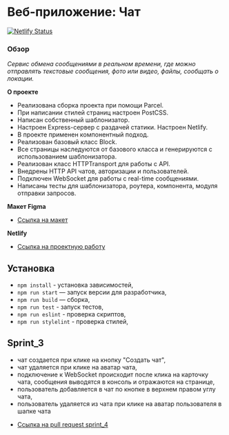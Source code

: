 # Веб-приложение: Чат

[![Netlify Status](https://api.netlify.com/api/v1/badges/069c7db3-cf78-4d21-ba46-e5cb740969b9/deploy-status)](https://app.netlify.com/sites/inspiring-babbage-e5a8ec/deploys)

### Обзор

_Сервис обмена сообщениями в реальном времени,_
_где можно отправлять текстовые сообщения,_
_фото или видео, файлы, сообщать о локации._

**О проекте**

- Реализована сборка проекта при помощи Parcel.
- При написании стилей страниц настроен PostCSS.
- Написан собственный шаблонизатор.
- Настроен Express-сервер с раздачей статики. Настроен Netlify.
- В проекте применен компонентный подход.
- Реализован базовый класс Block.
- Все страницы наследуются от базового класса и генерируются с использованием шаблонизатора.
- Реализован класс HTTPTransport для работы с API.
- Внедрены HTTP API чатов, авторизации и пользователей.
- Подключен WebSocket для работы с real-time сообщениями.
- Написаны тесты для шаблонизатора, роутера, компонента, модуля отправки запросов.

**Макет Figma**

- [Ссылка на макет](https://www.figma.com/file/dHYl4dRFUvlnqlBH3Z4cWe/Chat?node-id=56%3A3)

**Netlify**

- [Ссылка на проектную работу](https://inspiring-babbage-e5a8ec.netlify.app)

## Установка

- `npm install` - установка зависимостей,
- `npm run start` — запуск версии для разработчика,
- `npm run build` — сборка,
- `npm run test` - запуск тестов,
- `npm run eslint` - проверка скриптов,
- `npm run stylelint` - проверка стилей,

## Sprint_3

- чат создается при клике на кнопку "Создать чат",
- чат удаляется при клике на аватар чата,
- подключение к WebSocket происходит после клика на карточку чата, сообщения выводятся в консоль и отражаются на странице,
- пользователь добавляется в чат по кнопке в верхнем правом углу чата,
- пользователь удаляется из чата при клике на аватар пользователя в шапке чата

* [Ссылка на pull request sprint_4](https://github.com/MaximStovba/middle.messenger.praktikum.yandex/pull/5#issue-1111588463)
